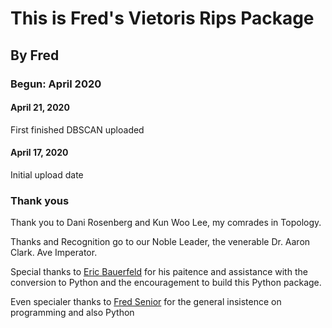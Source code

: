 # This is Fred's Vietoris Rips Package
## By Fred
### Begun: April 2020

#### April 21, 2020
First finished DBSCAN uploaded


#### April 17, 2020
Initial upload date


### Thank yous
Thank you to Dani Rosenberg and Kun Woo Lee, my comrades in Topology.

Thanks and Recognition go to our Noble Leader, the venerable Dr. Aaron Clark. Ave Imperator.

Special thanks to [Eric Bauerfeld](https://github.com/Didericis) for his paitence and assistance with the conversion to Python and the encouragement to build this Python package.

Even specialer thanks to [Fred Senior](https://github.com/fkaesmann) for the general insistence on programming and also Python
